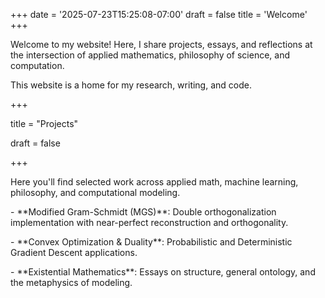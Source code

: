 +++
date = '2025-07-23T15:25:08-07:00'
draft = false
title = 'Welcome'
+++



Welcome to my website! Here, I share projects, essays, and reflections at the intersection of applied mathematics, philosophy of science, and computation.



This website is a home for my research, writing, and code.



+++

title = "Projects"

draft = false

+++



Here you'll find selected work across applied math, machine learning, philosophy, and computational modeling.



\- \*\*Modified Gram-Schmidt (MGS)\*\*: Double orthogonalization implementation with near-perfect reconstruction and orthogonality.

\- \*\*Convex Optimization \& Duality\*\*: Probabilistic and Deterministic Gradient Descent applications.

\- \*\*Existential Mathematics\*\*: Essays on structure, general ontology, and the metaphysics of modeling.



